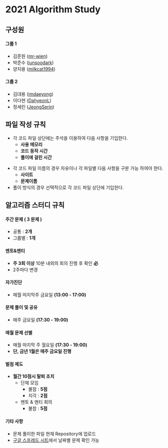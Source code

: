 # 2021 Algorithm Study
## 구성원
#### 그룹 1
- 김준원 ([mr-wien](https://github.com/Algorithm-2021/AlgorithmStudy/tree/master/mr-wien))
- 박준수 ([junsoodark](https://github.com/Algorithm-2021/AlgorithmStudy/tree/master/junsoodark))
- 양지용 ([milkcat1994](https://github.com/Algorithm-2021/AlgorithmStudy/tree/master/milkcat1994))
#### 그룹 2
- 김대용 ([imdaeyong](https://github.com/Algorithm-2021/AlgorithmStudy/tree/master/imdaeyong))
- 이다현 ([DahyeonL](https://github.com/Algorithm-2021/AlgorithmStudy/tree/master/DahyeonL))
- 정세린 ([JeongSerin](https://github.com/Algorithm-2021/AlgorithmStudy/tree/master/JeongSerin))

 

## 파일 작성 규칙
- 각 코드 파일 상단에는 주석을 이용하여 다음 사항을 기입한다. 
    - **사용 메모리**
    - **코드 동작 시간**
    - **풀이에 걸린 시간**
* 각 코드 파일 이름의 경우 자유이나 각 파일별 다음 사항을 구분 가능 하여야 한다.
    - **사이트**
    - **문제이름**
* 풀이 방식의 경우 선택적으로 각 코드 파일 상단에 기입한다.



## 알고리즘 스터디 규칙

#### 주간 문제  ( 3 문제 )
- 공통		  :  **2개**
- 그룹별      :  **1개**

#### 멘토&멘티
- **주 3회 이상** 10분 내외의 회의 진행 후 확인 **必**
- 2주마다 변경

#### 자가진단
- 매월 마지막주 금요일 **(13:00 - 17:00)**

#### 문제 풀이 및 공유
- 매주 금요일 **(17:30 - 19:00)**

#### 매월 문제 선별
- 매월 마지막 주 월요일 **(17:30 - 19:00)**
- **단, 금년 1월은 매주 금요일 진행**

#### 벌점 제도
- **월간 10점시 탈퇴 조치**
  - 단체 모임
    - 불참 : **5점**
    - 지각 : **2점**
  - 멘토 & 멘티 회의
    - 불참 : **5점**

 

#### 기타 사항
- 문제 풀이한 파일 현재 Repository에 업로드
- [구글 스프레드 시트](https://docs.google.com/spreadsheets/d/1EO8n87BPtKLv7OqOPdNjoXjhEfam5gkrbj6omKtyMWU/edit#gid=998207507)에서 날짜별 문제 확인 가능
